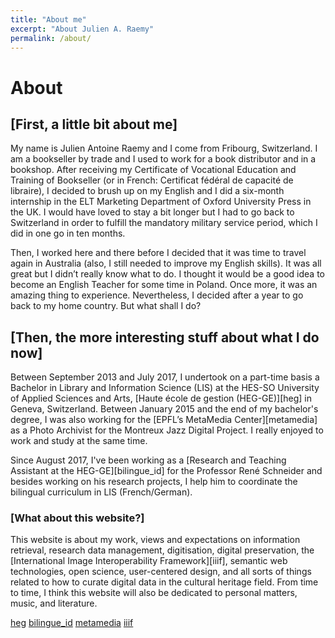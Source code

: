 ```yaml
---
title: "About me"
excerpt: "About Julien A. Raemy"
permalink: /about/
---
```


# About

## [First, a little bit about me]

My name is Julien Antoine Raemy and I come from Fribourg, Switzerland. I am a bookseller by trade and I used to work for a book distributor and in a bookshop. After receiving my Certificate of Vocational Education and Training of Bookseller (or in French: Certificat fédéral de capacité de libraire), I decided to brush up on my English and I did a six-month internship in the ELT Marketing Department of Oxford University Press in the UK. I would have loved to stay a bit longer but I had to go back to Switzerland in order to fulfill the mandatory military service period, which I did in one go in ten months.

Then, I worked here and there before I decided that it was time to travel again in Australia (also, I still needed to improve my English skills). It was all great but I didn’t really know what to do. I thought it would be a good idea to become an English Teacher for some time in Poland. Once more, it was an amazing thing to experience. Nevertheless, I decided after a year to go back to my home country. But what shall I do?

## [Then, the more interesting stuff about what I do now]

Between September 2013 and July 2017, I undertook on a part-time basis a Bachelor in Library and Information Science (LIS) at the HES-SO University of Applied Sciences and Arts, [Haute école de gestion (HEG-GE)][heg] in Geneva, Switzerland. Between January 2015 and the end of my bachelor's degree, I was also  working for the [EPFL’s MetaMedia Center][metamedia] as a Photo Archivist for the Montreux Jazz Digital Project. I really enjoyed to work and study at the same time.

Since August 2017, I've been working as a [Research and Teaching Assistant at the HEG-GE][bilingue_id] for the Professor René Schneider and besides working on his research projects, I help him to coordinate the bilingual curriculum in LIS (French/German). 

### [What about this website?]

This website is about my work, views and expectations on information retrieval, research data management, digitisation, digital preservation, the [International Image Interoperability Framework][iiif], semantic web technologies, open science, user-centered design, and all sorts of things related to how to curate digital data in the cultural heritage field. From time to time, I think this website will also be dedicated to personal matters, music, and literature.


[heg](https://www.hesge.ch/heg/en)
[bilingue_id](http://campus.hesge.ch/id_bilingue/kontakt/assistenz_fr.asp)
[metamedia](https://metamedia.epfl.ch/)
[iiif](http://iiif.io/)